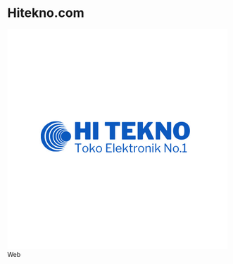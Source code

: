 # Hitekno.com
![alt text](https://github.com/Afrid-web/Hitekno.com/blob/main/Logo.jpg?raw=true)
Web
